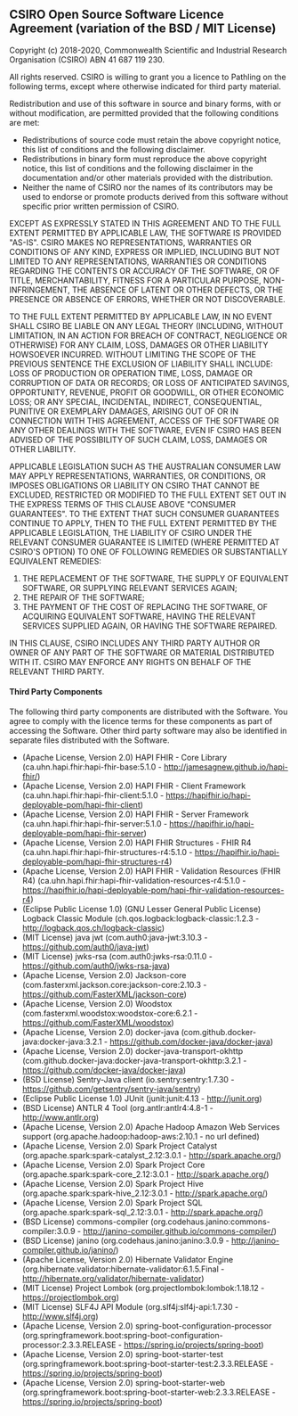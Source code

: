 ## CSIRO Open Source Software Licence Agreement (variation of the BSD / MIT License)

Copyright (c) 2018-2020, Commonwealth Scientific and Industrial Research
Organisation (CSIRO) ABN 41 687 119 230.

All rights reserved. CSIRO is willing to grant you a licence to Pathling on the
following terms, except where otherwise indicated for third party material.

Redistribution and use of this software in source and binary forms, with or
without modification, are permitted provided that the following conditions are
met:

* Redistributions of source code must retain the above copyright notice, this
list of conditions and the following disclaimer.
* Redistributions in binary form must reproduce the above copyright notice, this
list of conditions and the following disclaimer in the documentation and/or
other materials provided with the distribution.
* Neither the name of CSIRO nor the names of its contributors may be used to
endorse or promote products derived from this software without specific prior
written permission of CSIRO.

EXCEPT AS EXPRESSLY STATED IN THIS AGREEMENT AND TO THE FULL EXTENT PERMITTED BY
APPLICABLE LAW, THE SOFTWARE IS PROVIDED "AS-IS". CSIRO MAKES NO
REPRESENTATIONS, WARRANTIES OR CONDITIONS OF ANY KIND, EXPRESS OR IMPLIED,
INCLUDING BUT NOT LIMITED TO ANY REPRESENTATIONS, WARRANTIES OR CONDITIONS
REGARDING THE CONTENTS OR ACCURACY OF THE SOFTWARE, OR OF TITLE,
MERCHANTABILITY, FITNESS FOR A PARTICULAR PURPOSE, NON-INFRINGEMENT, THE ABSENCE
OF LATENT OR OTHER DEFECTS, OR THE PRESENCE OR ABSENCE OF ERRORS, WHETHER OR NOT
DISCOVERABLE.

TO THE FULL EXTENT PERMITTED BY APPLICABLE LAW, IN NO EVENT SHALL CSIRO BE
LIABLE ON ANY LEGAL THEORY (INCLUDING, WITHOUT LIMITATION, IN AN ACTION FOR
BREACH OF CONTRACT, NEGLIGENCE OR OTHERWISE) FOR ANY CLAIM, LOSS, DAMAGES OR
OTHER LIABILITY HOWSOEVER INCURRED.  WITHOUT LIMITING THE SCOPE OF THE PREVIOUS
SENTENCE THE EXCLUSION OF LIABILITY SHALL INCLUDE: LOSS OF PRODUCTION OR
OPERATION TIME, LOSS, DAMAGE OR CORRUPTION OF DATA OR RECORDS; OR LOSS OF
ANTICIPATED SAVINGS, OPPORTUNITY, REVENUE, PROFIT OR GOODWILL, OR OTHER ECONOMIC
LOSS; OR ANY SPECIAL, INCIDENTAL, INDIRECT, CONSEQUENTIAL, PUNITIVE OR EXEMPLARY
DAMAGES, ARISING OUT OF OR IN CONNECTION WITH THIS AGREEMENT, ACCESS OF THE
SOFTWARE OR ANY OTHER DEALINGS WITH THE SOFTWARE, EVEN IF CSIRO HAS BEEN ADVISED
OF THE POSSIBILITY OF SUCH CLAIM, LOSS, DAMAGES OR OTHER LIABILITY.

APPLICABLE LEGISLATION SUCH AS THE AUSTRALIAN CONSUMER LAW MAY APPLY
REPRESENTATIONS, WARRANTIES, OR CONDITIONS, OR IMPOSES OBLIGATIONS OR LIABILITY
ON CSIRO THAT CANNOT BE EXCLUDED, RESTRICTED OR MODIFIED TO THE FULL EXTENT SET
OUT IN THE EXPRESS TERMS OF THIS CLAUSE ABOVE "CONSUMER GUARANTEES".  TO THE
EXTENT THAT SUCH CONSUMER GUARANTEES CONTINUE TO APPLY, THEN TO THE FULL EXTENT
PERMITTED BY THE APPLICABLE LEGISLATION, THE LIABILITY OF CSIRO UNDER THE
RELEVANT CONSUMER GUARANTEE IS LIMITED (WHERE PERMITTED AT CSIRO'S OPTION) TO
ONE OF FOLLOWING REMEDIES OR SUBSTANTIALLY EQUIVALENT REMEDIES:

1. THE REPLACEMENT OF THE SOFTWARE, THE SUPPLY OF EQUIVALENT SOFTWARE, OR
   SUPPLYING RELEVANT SERVICES AGAIN;
2. THE REPAIR OF THE SOFTWARE;
3. THE PAYMENT OF THE COST OF REPLACING THE SOFTWARE, OF ACQUIRING EQUIVALENT
   SOFTWARE, HAVING THE RELEVANT SERVICES SUPPLIED AGAIN, OR HAVING THE SOFTWARE
   REPAIRED.

IN THIS CLAUSE, CSIRO INCLUDES ANY THIRD PARTY AUTHOR OR OWNER OF ANY PART OF
THE SOFTWARE OR MATERIAL DISTRIBUTED WITH IT.  CSIRO MAY ENFORCE ANY RIGHTS ON
BEHALF OF THE RELEVANT THIRD PARTY.


#### Third Party Components

The following third party components are distributed with the Software. You
agree to comply with the licence terms for these components as part of
accessing the Software. Other third party software may also be identified in
separate files distributed with the Software.

* (Apache License, Version 2.0) HAPI FHIR - Core Library (ca.uhn.hapi.fhir:hapi-fhir-base:5.1.0 - http://jamesagnew.github.io/hapi-fhir/)
* (Apache License, Version 2.0) HAPI FHIR - Client Framework (ca.uhn.hapi.fhir:hapi-fhir-client:5.1.0 - https://hapifhir.io/hapi-deployable-pom/hapi-fhir-client)
* (Apache License, Version 2.0) HAPI FHIR - Server Framework (ca.uhn.hapi.fhir:hapi-fhir-server:5.1.0 - https://hapifhir.io/hapi-deployable-pom/hapi-fhir-server)
* (Apache License, Version 2.0) HAPI FHIR Structures - FHIR R4 (ca.uhn.hapi.fhir:hapi-fhir-structures-r4:5.1.0 - https://hapifhir.io/hapi-deployable-pom/hapi-fhir-structures-r4)
* (Apache License, Version 2.0) HAPI FHIR - Validation Resources (FHIR R4) (ca.uhn.hapi.fhir:hapi-fhir-validation-resources-r4:5.1.0 - https://hapifhir.io/hapi-deployable-pom/hapi-fhir-validation-resources-r4)
* (Eclipse Public License 1.0) (GNU Lesser General Public License) Logback Classic Module (ch.qos.logback:logback-classic:1.2.3 - http://logback.qos.ch/logback-classic)
* (MIT License) java jwt (com.auth0:java-jwt:3.10.3 - https://github.com/auth0/java-jwt)
* (MIT License) jwks-rsa (com.auth0:jwks-rsa:0.11.0 - https://github.com/auth0/jwks-rsa-java)
* (Apache License, Version 2.0) Jackson-core (com.fasterxml.jackson.core:jackson-core:2.10.3 - https://github.com/FasterXML/jackson-core)
* (Apache License, Version 2.0) Woodstox (com.fasterxml.woodstox:woodstox-core:6.2.1 - https://github.com/FasterXML/woodstox)
* (Apache License, Version 2.0) docker-java (com.github.docker-java:docker-java:3.2.1 - https://github.com/docker-java/docker-java)
* (Apache License, Version 2.0) docker-java-transport-okhttp (com.github.docker-java:docker-java-transport-okhttp:3.2.1 - https://github.com/docker-java/docker-java)
* (BSD License) Sentry-Java client (io.sentry:sentry:1.7.30 - https://github.com/getsentry/sentry-java/sentry)
* (Eclipse Public License 1.0) JUnit (junit:junit:4.13 - http://junit.org)
* (BSD License) ANTLR 4 Tool (org.antlr:antlr4:4.8-1 - http://www.antlr.org)
* (Apache License, Version 2.0) Apache Hadoop Amazon Web Services support (org.apache.hadoop:hadoop-aws:2.10.1 - no url defined)
* (Apache License, Version 2.0) Spark Project Catalyst (org.apache.spark:spark-catalyst_2.12:3.0.1 - http://spark.apache.org/)
* (Apache License, Version 2.0) Spark Project Core (org.apache.spark:spark-core_2.12:3.0.1 - http://spark.apache.org/)
* (Apache License, Version 2.0) Spark Project Hive (org.apache.spark:spark-hive_2.12:3.0.1 - http://spark.apache.org/)
* (Apache License, Version 2.0) Spark Project SQL (org.apache.spark:spark-sql_2.12:3.0.1 - http://spark.apache.org/)
* (BSD License) commons-compiler (org.codehaus.janino:commons-compiler:3.0.9 - http://janino-compiler.github.io/commons-compiler/)
* (BSD License) janino (org.codehaus.janino:janino:3.0.9 - http://janino-compiler.github.io/janino/)
* (Apache License, Version 2.0) Hibernate Validator Engine (org.hibernate.validator:hibernate-validator:6.1.5.Final - http://hibernate.org/validator/hibernate-validator)
* (MIT License) Project Lombok (org.projectlombok:lombok:1.18.12 - https://projectlombok.org)
* (MIT License) SLF4J API Module (org.slf4j:slf4j-api:1.7.30 - http://www.slf4j.org)
* (Apache License, Version 2.0) spring-boot-configuration-processor (org.springframework.boot:spring-boot-configuration-processor:2.3.3.RELEASE - https://spring.io/projects/spring-boot)
* (Apache License, Version 2.0) spring-boot-starter-test (org.springframework.boot:spring-boot-starter-test:2.3.3.RELEASE - https://spring.io/projects/spring-boot)
* (Apache License, Version 2.0) spring-boot-starter-web (org.springframework.boot:spring-boot-starter-web:2.3.3.RELEASE - https://spring.io/projects/spring-boot)
